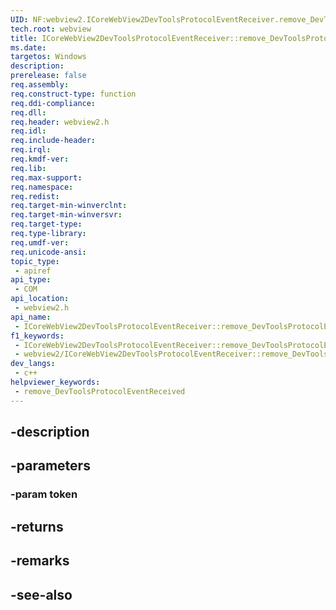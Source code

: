 ```yaml
---
UID: NF:webview2.ICoreWebView2DevToolsProtocolEventReceiver.remove_DevToolsProtocolEventReceived
tech.root: webview
title: ICoreWebView2DevToolsProtocolEventReceiver::remove_DevToolsProtocolEventReceived
ms.date: 
targetos: Windows
description: 
prerelease: false
req.assembly: 
req.construct-type: function
req.ddi-compliance: 
req.dll: 
req.header: webview2.h
req.idl: 
req.include-header: 
req.irql: 
req.kmdf-ver: 
req.lib: 
req.max-support: 
req.namespace: 
req.redist: 
req.target-min-winverclnt: 
req.target-min-winversvr: 
req.target-type: 
req.type-library: 
req.umdf-ver: 
req.unicode-ansi: 
topic_type:
 - apiref
api_type:
 - COM
api_location:
 - webview2.h
api_name:
 - ICoreWebView2DevToolsProtocolEventReceiver::remove_DevToolsProtocolEventReceived
f1_keywords:
 - ICoreWebView2DevToolsProtocolEventReceiver::remove_DevToolsProtocolEventReceived
 - webview2/ICoreWebView2DevToolsProtocolEventReceiver::remove_DevToolsProtocolEventReceived
dev_langs:
 - c++
helpviewer_keywords:
 - remove_DevToolsProtocolEventReceived
---
```


## -description

## -parameters

### -param token

## -returns

## -remarks

## -see-also

